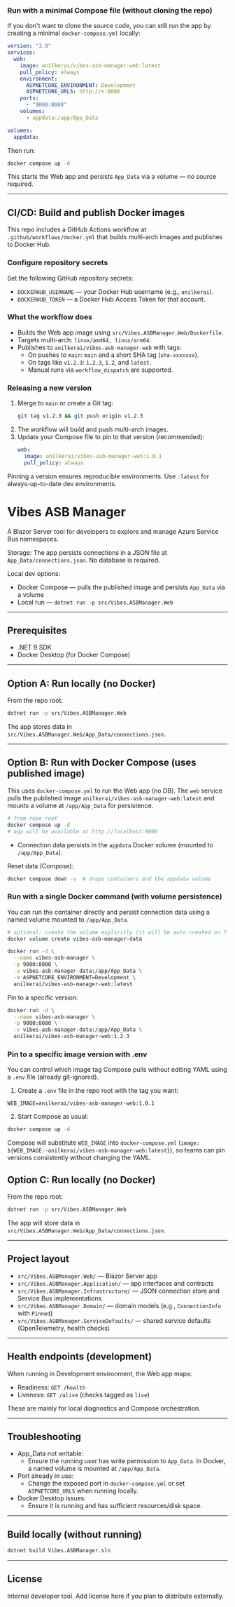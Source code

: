 ### Run with a minimal Compose file (without cloning the repo)

If you don't want to clone the source code, you can still run the app by creating a minimal `docker-compose.yml` locally:

```yaml
version: "3.9"
services:
  web:
    image: anilkerai/vibes-asb-manager-web:latest
    pull_policy: always
    environment:
      ASPNETCORE_ENVIRONMENT: Development
      ASPNETCORE_URLS: http://+:8080
    ports:
      - "9000:8080"
    volumes:
      - appdata:/app/App_Data

volumes:
  appdata:
```

Then run:

```bash
docker compose up -d
```

This starts the Web app and persists `App_Data` via a volume — no source required.

---

## CI/CD: Build and publish Docker images

This repo includes a GitHub Actions workflow at `.github/workflows/docker.yml` that builds multi-arch images and publishes to Docker Hub.

### Configure repository secrets

Set the following GitHub repository secrets:

- `DOCKERHUB_USERNAME` — your Docker Hub username (e.g., `anilkerai`).
- `DOCKERHUB_TOKEN` — a Docker Hub Access Token for that account.

### What the workflow does

- Builds the Web app image using `src/Vibes.ASBManager.Web/Dockerfile`.
- Targets multi-arch: `linux/amd64, linux/arm64`.
- Publishes to `anilkerai/vibes-asb-manager-web` with tags:
  - On pushes to `main`: `main` and a short SHA tag (`sha-xxxxxxx`).
  - On tags like `v1.2.3`: `1.2.3`, `1.2`, and `latest`.
  - Manual runs via `workflow_dispatch` are supported.

### Releasing a new version

1. Merge to `main` or create a Git tag:
   ```bash
   git tag v1.2.3 && git push origin v1.2.3
   ```
2. The workflow will build and push multi-arch images.
3. Update your Compose file to pin to that version (recommended):
   ```yaml
   web:
     image: anilkerai/vibes-asb-manager-web:1.0.1
     pull_policy: always
   ```

Pinning a version ensures reproducible environments. Use `:latest` for always-up-to-date dev environments.
# Vibes ASB Manager

A Blazor Server tool for developers to explore and manage Azure Service Bus namespaces.

Storage: The app persists connections in a JSON file at `App_Data/connections.json`. No database is required.

Local dev options:

- Docker Compose — pulls the published image and persists `App_Data` via a volume
- Local run — `dotnet run -p src/Vibes.ASBManager.Web`

---

## Prerequisites

- .NET 9 SDK
- Docker Desktop (for Docker Compose)

---

## Option A: Run locally (no Docker)

From the repo root:

```bash
dotnet run -p src/Vibes.ASBManager.Web
```

The app stores data in `src/Vibes.ASBManager.Web/App_Data/connections.json`.

---

## Option B: Run with Docker Compose (uses published image)

This uses `docker-compose.yml` to run the Web app (no DB). The `web` service pulls the published image `anilkerai/vibes-asb-manager-web:latest` and mounts a volume at `/app/App_Data` for persistence.

```bash
# from repo root
docker compose up -d
# app will be available at http://localhost:9000
```

- Connection data persists in the `appdata` Docker volume (mounted to `/app/App_Data`).

Reset data (Compose):

```bash
docker compose down -v  # drops containers and the appdata volume
```

### Run with a single Docker command (with volume persistence)

You can run the container directly and persist connection data using a named volume mounted to `/app/App_Data`.

```bash
# optional: create the volume explicitly (it will be auto-created on first run otherwise)
docker volume create vibes-asb-manager-data

docker run -d \
  --name vibes-asb-manager \
  -p 9000:8080 \
  -v vibes-asb-manager-data:/app/App_Data \
  -e ASPNETCORE_ENVIRONMENT=Development \
  anilkerai/vibes-asb-manager-web:latest
```

Pin to a specific version:

```bash
docker run -d \
  --name vibes-asb-manager \
  -p 9000:8080 \
  -v vibes-asb-manager-data:/app/App_Data \
  anilkerai/vibes-asb-manager-web:1.2.3
```

### Pin to a specific image version with .env

You can control which image tag Compose pulls without editing YAML using a `.env` file (already git-ignored).

1) Create a `.env` file in the repo root with the tag you want:

```env
WEB_IMAGE=anilkerai/vibes-asb-manager-web:1.0.1
```

2) Start Compose as usual:

```bash
docker compose up -d
```

Compose will substitute `WEB_IMAGE` into `docker-compose.yml` (`image: ${WEB_IMAGE:-anilkerai/vibes-asb-manager-web:latest}`), so teams can pin versions consistently without changing the YAML.

## Option C: Run locally (no Docker)

From the repo root:

```bash
dotnet run -p src/Vibes.ASBManager.Web
```

The app will store data in `src/Vibes.ASBManager.Web/App_Data/connections.json`.

---

## Project layout

- `src/Vibes.ASBManager.Web/` — Blazor Server app
- `src/Vibes.ASBManager.Application/` — app interfaces and contracts
- `src/Vibes.ASBManager.Infrastructure/` — JSON connection store and Service Bus implementations
- `src/Vibes.ASBManager.Domain/` — domain models (e.g., `ConnectionInfo` with `Pinned`)
- `src/Vibes.ASBManager.ServiceDefaults/` — shared service defaults (OpenTelemetry, health checks)

---

## Health endpoints (development)

When running in Development environment, the Web app maps:

- Readiness: `GET /health`
- Liveness: `GET /alive` (checks tagged as `live`)

These are mainly for local diagnostics and Compose orchestration.

---

## Troubleshooting

- App_Data not writable:
  - Ensure the running user has write permission to `App_Data`. In Docker, a named volume is mounted at `/app/App_Data`.
- Port already in use:
  - Change the exposed port in `docker-compose.yml` or set `ASPNETCORE_URLS` when running locally.
- Docker Desktop issues:
  - Ensure it is running and has sufficient resources/disk space.

---

## Build locally (without running)

```bash
dotnet build Vibes.ASBManager.sln
```

---

## License

Internal developer tool. Add license here if you plan to distribute externally.
